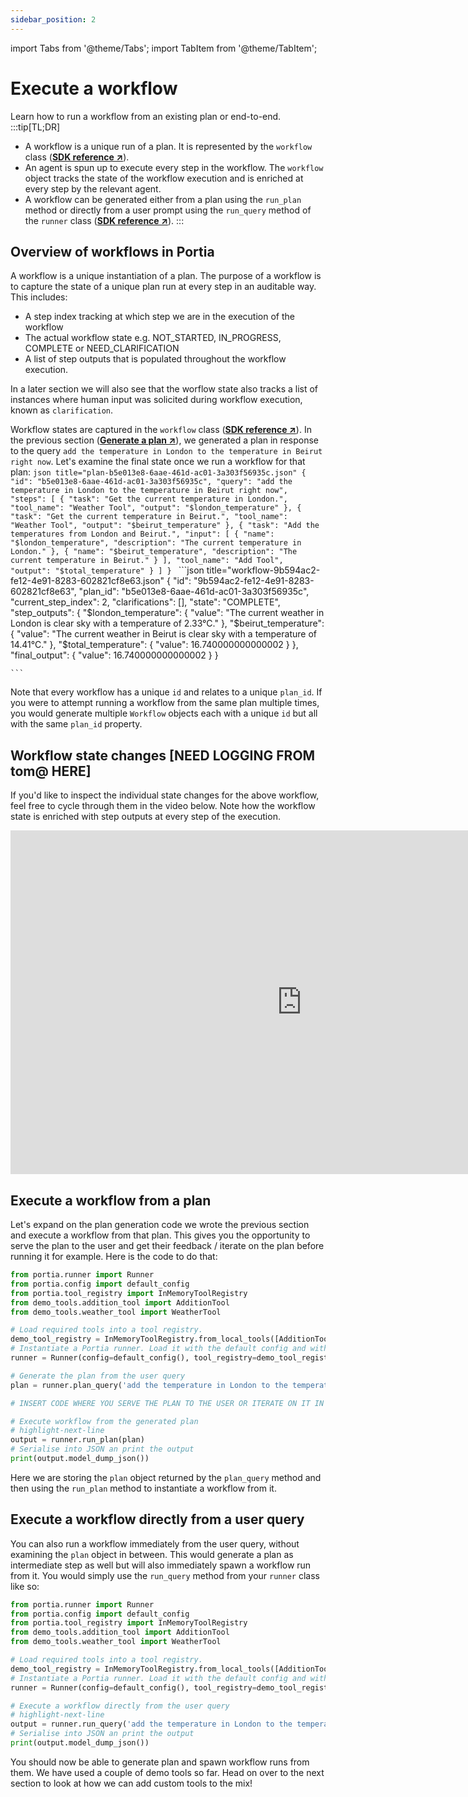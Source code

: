 ```yaml
---
sidebar_position: 2
---
```


import Tabs from '@theme/Tabs';
import TabItem from '@theme/TabItem';

# Execute a workflow
Learn how to run a workflow from an existing plan or end-to-end.
:::tip[TL;DR]
- A workflow is a unique run of a plan. It is represented by the `workflow` class (<a href="/SDK/portia/workflow" target="_blank">**SDK reference ↗**</a>).
- An agent is spun up to execute every step in the workflow. The `workflow` object tracks the state of the workflow execution and is enriched at every step by the relevant agent.
- A workflow can be generated either from a plan using the `run_plan` method or directly from a user prompt using the `run_query` method of the `runner` class (<a href="/SDK/portia/runner" target="_blank">**SDK reference ↗**</a>).
:::

## Overview of workflows in Portia
A workflow is a unique instantiation of a plan. The purpose of a workflow is to capture the state of a unique plan run at every step in an auditable way. This includes:
- A step index tracking at which step we are in the execution of the workflow
- The actual workflow state e.g. NOT_STARTED, IN_PROGRESS, COMPLETE or NEED_CLARIFICATION
- A list of step outputs that is populated throughout the workflow execution.

In a later section we will also see that the worflow state also tracks a list of instances where human input was solicited during workflow execution, known as `clarification`.

Workflow states are captured in the `workflow` class (<a href="/SDK/portia/workflow" target="_blank">**SDK reference ↗**</a>). In the previous section (<a href="/product/Plan%20and%20run%20workflows/Generate%20a%20plan" target="_blank">**Generate a plan ↗**</a>), we generated a plan in response to the query `add the temperature in London to the temperature in Beirut right now`. Let's examine the final state once we run a workflow for that plan:
<Tabs>
  <TabItem value="plan" label="Generated plan >>">
    ```json title="plan-b5e013e8-6aae-461d-ac01-3a303f56935c.json"
    {
        "id": "b5e013e8-6aae-461d-ac01-3a303f56935c",
        "query": "add the temperature in London to the temperature in Beirut right now",
        "steps": [
            {
                "task": "Get the current temperature in London.",
                "tool_name": "Weather Tool",
                "output": "$london_temperature"
            },
            {
                "task": "Get the current temperature in Beirut.",
                "tool_name": "Weather Tool",
                "output": "$beirut_temperature"
            },
            {
                "task": "Add the temperatures from London and Beirut.",
                "input": [
                    {
                        "name": "$london_temperature",
                        "description": "The current temperature in London."
                    },
                    {
                        "name": "$beirut_temperature",
                        "description": "The current temperature in Beirut."
                    }
                ],
                "tool_name": "Add Tool",
                "output": "$total_temperature"
            }
        ]
    }
    ```
  </TabItem>
    <TabItem value="workflow" label="Workflow in final state" default>
    ```json title="workflow-9b594ac2-fe12-4e91-8283-602821cf8e63.json"
    {
        "id": "9b594ac2-fe12-4e91-8283-602821cf8e63",
        "plan_id": "b5e013e8-6aae-461d-ac01-3a303f56935c",
        "current_step_index": 2,
        "clarifications": [],
        "state": "COMPLETE",
        "step_outputs": 
        {
            "$london_temperature": {
                "value": "The current weather in London is clear sky with a temperature of 2.33°C."
            },
            "$beirut_temperature": {
                "value": "The current weather in Beirut is clear sky with a temperature of 14.41°C."
            },
            "$total_temperature": {
                "value": 16.740000000000002
            }
        },
        "final_output": {
            "value": 16.740000000000002
        }
    }









    ```
  </TabItem>
</Tabs>

Note that every workflow has a unique `id` and relates to a unique `plan_id`. If you were to attempt running a workflow from the same plan multiple times, you would generate multiple `Workflow` objects each with a unique `id` but all with the same `plan_id` property.

## Workflow state changes [NEED LOGGING FROM tom@ HERE]
If you'd like to inspect the individual state changes for the above workflow, feel free to cycle through them in the video below. Note how the workflow state is enriched with step outputs at every step of the execution.
<iframe width="931" height="550" title="" src="https://snappify.com/embed/c8eb2bee-f784-4d24-b573-39bfca493eda?responsive=1&p=1&autoplay=1&b=0" allow="clipboard-write" allowfullscreen="" loading="lazy" frameborder="0"></iframe>

## Execute a workflow from a plan
Let's expand on the plan generation code we wrote the previous section and execute a workflow from that plan. This gives you the opportunity to serve the plan to the user and get their feedback / iterate on the plan before running it for example. Here is the code to do that:
```python title="main.py"
from portia.runner import Runner
from portia.config import default_config
from portia.tool_registry import InMemoryToolRegistry
from demo_tools.addition_tool import AdditionTool
from demo_tools.weather_tool import WeatherTool

# Load required tools into a tool registry.
demo_tool_registry = InMemoryToolRegistry.from_local_tools([AdditionTool(), WeatherTool()])
# Instantiate a Portia runner. Load it with the default config and with the tools above.
runner = Runner(config=default_config(), tool_registry=demo_tool_registry)

# Generate the plan from the user query
plan = runner.plan_query('add the temperature in London to the temperature in Beirut right now')

# INSERT CODE WHERE YOU SERVE THE PLAN TO THE USER OR ITERATE ON IT IN ANY WAY

# Execute workflow from the generated plan
# highlight-next-line
output = runner.run_plan(plan)
# Serialise into JSON an print the output
print(output.model_dump_json())
```

Here we are storing the `plan` object returned by the `plan_query` method and then using the `run_plan` method to instantiate a workflow from it. 

## Execute a workflow directly from a user query
You can also run a workflow immediately from the user query, without examining the `plan` object in between. This would generate a plan as intermediate step as well but will also immediately spawn a workflow run from it. You would simply use the `run_query` method from your `runner` class like so:
```python title="main.py"
from portia.runner import Runner
from portia.config import default_config
from portia.tool_registry import InMemoryToolRegistry
from demo_tools.addition_tool import AdditionTool
from demo_tools.weather_tool import WeatherTool

# Load required tools into a tool registry.
demo_tool_registry = InMemoryToolRegistry.from_local_tools([AdditionTool(), WeatherTool()])
# Instantiate a Portia runner. Load it with the default config and with the tools above.
runner = Runner(config=default_config(), tool_registry=demo_tool_registry)

# Execute a workflow directly from the user query
# highlight-next-line
output = runner.run_query('add the temperature in London to the temperature in Beirut right now')
# Serialise into JSON an print the output
print(output.model_dump_json())
```
You should now be able to generate plan and spawn workflow runs from them. We have used a couple of demo tools so far. Head on over to the next section to look at how we can add custom tools to the mix!